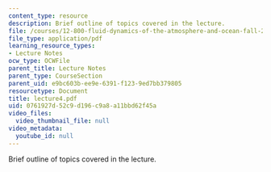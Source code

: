 ```yaml
---
content_type: resource
description: Brief outline of topics covered in the lecture.
file: /courses/12-800-fluid-dynamics-of-the-atmosphere-and-ocean-fall-2004/0761927d52c9d196c9a8a11bbd62f45a_lecture4.pdf
file_type: application/pdf
learning_resource_types:
- Lecture Notes
ocw_type: OCWFile
parent_title: Lecture Notes
parent_type: CourseSection
parent_uid: e9bc603b-ee9e-6391-f123-9ed7bb379805
resourcetype: Document
title: lecture4.pdf
uid: 0761927d-52c9-d196-c9a8-a11bbd62f45a
video_files:
  video_thumbnail_file: null
video_metadata:
  youtube_id: null
---
```

Brief outline of topics covered in the lecture.

